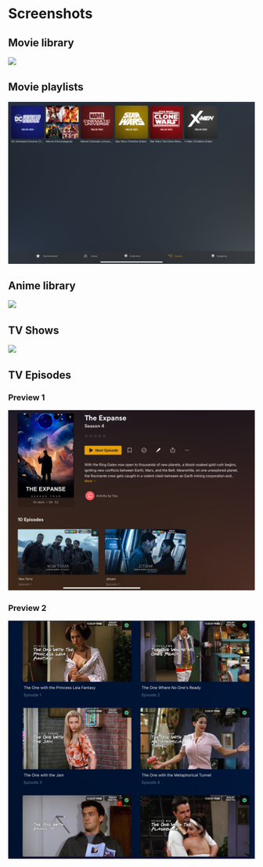 # Screenshots

## Movie library

![](Plex/IMG_0255.jpeg)

## Movie playlists

![](Plex/IMG_0256.jpeg)

## Anime library

![](Plex/IMG_0257.jpeg)

## TV Shows

![](Plex/IMG_0258.jpeg)

## TV Episodes

### Preview 1

![](Plex/IMG_0259.jpeg)

### Preview 2

![](Plex/IMG_0260.jpeg)
